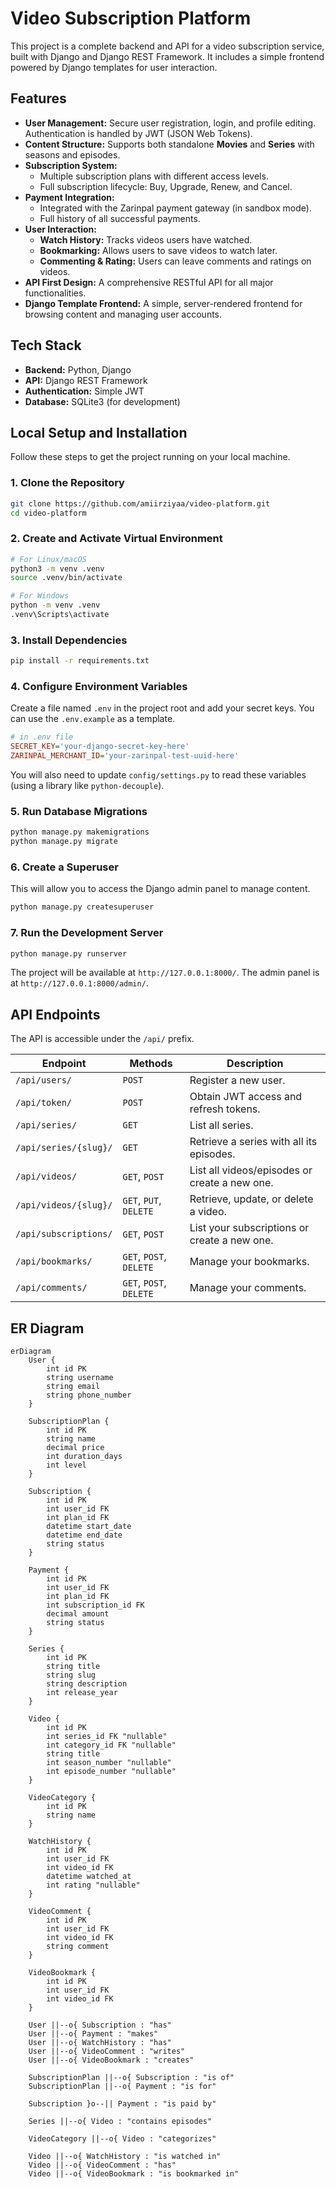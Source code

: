 # Video Subscription Platform

This project is a complete backend and API for a video subscription service, built with Django and Django REST Framework. It includes a simple frontend powered by Django templates for user interaction.

## Features

- **User Management:** Secure user registration, login, and profile editing. Authentication is handled by JWT (JSON Web Tokens).
- **Content Structure:** Supports both standalone **Movies** and **Series** with seasons and episodes.
- **Subscription System:**
  - Multiple subscription plans with different access levels.
  - Full subscription lifecycle: Buy, Upgrade, Renew, and Cancel.
- **Payment Integration:**
  - Integrated with the Zarinpal payment gateway (in sandbox mode).
  - Full history of all successful payments.
- **User Interaction:**
  - **Watch History:** Tracks videos users have watched.
  - **Bookmarking:** Allows users to save videos to watch later.
  - **Commenting & Rating:** Users can leave comments and ratings on videos.
- **API First Design:** A comprehensive RESTful API for all major functionalities.
- **Django Template Frontend:** A simple, server-rendered frontend for browsing content and managing user accounts.

## Tech Stack

- **Backend:** Python, Django
- **API:** Django REST Framework
- **Authentication:** Simple JWT
- **Database:** SQLite3 (for development)

## Local Setup and Installation

Follow these steps to get the project running on your local machine.

### 1. Clone the Repository
```bash
git clone https://github.com/amiirziyaa/video-platform.git
cd video-platform
```

### 2. Create and Activate Virtual Environment
```bash
# For Linux/macOS
python3 -m venv .venv
source .venv/bin/activate

# For Windows
python -m venv .venv
.venv\Scripts\activate
```

### 3. Install Dependencies
```bash
pip install -r requirements.txt
```

### 4. Configure Environment Variables
Create a file named `.env` in the project root and add your secret keys. You can use the `.env.example` as a template.
```ini
# in .env file
SECRET_KEY='your-django-secret-key-here'
ZARINPAL_MERCHANT_ID='your-zarinpal-test-uuid-here'
```
You will also need to update `config/settings.py` to read these variables (using a library like `python-decouple`).

### 5. Run Database Migrations
```bash
python manage.py makemigrations
python manage.py migrate
```

### 6. Create a Superuser
This will allow you to access the Django admin panel to manage content.
```bash
python manage.py createsuperuser
```

### 7. Run the Development Server
```bash
python manage.py runserver
```
The project will be available at `http://127.0.0.1:8000/`. The admin panel is at `http://127.0.0.1:8000/admin/`.

## API Endpoints

The API is accessible under the `/api/` prefix.

| Endpoint              | Methods      | Description                               |
| --------------------- | ------------ | ----------------------------------------- |
| `/api/users/`         | `POST`       | Register a new user.                      |
| `/api/token/`         | `POST`       | Obtain JWT access and refresh tokens.     |
| `/api/series/`        | `GET`        | List all series.                          |
| `/api/series/{slug}/` | `GET`        | Retrieve a series with all its episodes.  |
| `/api/videos/`        | `GET`, `POST`| List all videos/episodes or create a new one. |
| `/api/videos/{slug}/` | `GET`, `PUT`, `DELETE` | Retrieve, update, or delete a video.      |
| `/api/subscriptions/` | `GET`, `POST`| List your subscriptions or create a new one.|
| `/api/bookmarks/`     | `GET`, `POST`, `DELETE`| Manage your bookmarks.                    |
| `/api/comments/`      | `GET`, `POST`, `DELETE`| Manage your comments.                     |

## ER Diagram

```mermaid
erDiagram
    User {
        int id PK
        string username
        string email
        string phone_number
    }

    SubscriptionPlan {
        int id PK
        string name
        decimal price
        int duration_days
        int level
    }

    Subscription {
        int id PK
        int user_id FK
        int plan_id FK
        datetime start_date
        datetime end_date
        string status
    }

    Payment {
        int id PK
        int user_id FK
        int plan_id FK
        int subscription_id FK
        decimal amount
        string status
    }

    Series {
        int id PK
        string title
        string slug
        string description
        int release_year
    }

    Video {
        int id PK
        int series_id FK "nullable"
        int category_id FK "nullable"
        string title
        int season_number "nullable"
        int episode_number "nullable"
    }

    VideoCategory {
        int id PK
        string name
    }

    WatchHistory {
        int id PK
        int user_id FK
        int video_id FK
        datetime watched_at
        int rating "nullable"
    }

    VideoComment {
        int id PK
        int user_id FK
        int video_id FK
        string comment
    }

    VideoBookmark {
        int id PK
        int user_id FK
        int video_id FK
    }

    User ||--o{ Subscription : "has"
    User ||--o{ Payment : "makes"
    User ||--o{ WatchHistory : "has"
    User ||--o{ VideoComment : "writes"
    User ||--o{ VideoBookmark : "creates"

    SubscriptionPlan ||--o{ Subscription : "is of"
    SubscriptionPlan ||--o{ Payment : "is for"

    Subscription }o--|| Payment : "is paid by"

    Series ||--o{ Video : "contains episodes"

    VideoCategory ||--o{ Video : "categorizes"

    Video ||--o{ WatchHistory : "is watched in"
    Video ||--o{ VideoComment : "has"
    Video ||--o{ VideoBookmark : "is bookmarked in"